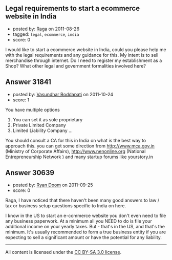 ## Legal requirements to start a ecommerce website in India

- posted by: [Raga](https://stackexchange.com/users/-1/12971-raga) on 2011-08-26
- tagged: `legal`, `ecommerce`, `india`
- score: 0

I would like to start a ecommerce website in India, could you please help me with the legal requirements and any guidance for this. My intent is to sell merchandise through internet. Do I need to register my establishment as a Shop?  What other legal and government formalities involved here? 


## Answer 31841

- posted by: [Vasundhar Boddapati](https://stackexchange.com/users/-1/11868-vasundhar-boddapati) on 2011-10-24
- score: 1

You have multiple options

1. You can set it as sole proprietary
2. Private Limited Company
3. Limited Liability Company ... 

You should consult a CA for this in India on what is the best way to approach this.
you can get some direction from http://www.mca.gov.in (Ministry of Corporate Affairs), http://www.nenonline.org (National Entrepreneurship Network ) and many startup forums like yourstory.in


## Answer 30639

- posted by: [Ryan Doom](https://stackexchange.com/users/-1/5655-ryan-doom) on 2011-09-25
- score: 0

Raga, I have noticed that there haven't been many good answers to law / tax or business setup questions specific to India on here.

I know in the US to start an e-commerce website you don't even need to file any business paperwork. At a minimum all you NEED to do is file your additional income on your yearly taxes.  But - that's in the US, and that's the minimum. It's usually recommended to form a true business entity if you are expecting to sell a significant amount or have the potential for any liability.



---

All content is licensed under the [CC BY-SA 3.0 license](https://creativecommons.org/licenses/by-sa/3.0/).
